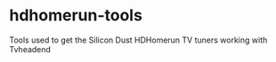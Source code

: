 hdhomerun-tools
===============

Tools used to get the Silicon Dust HDHomerun TV tuners working with Tvheadend